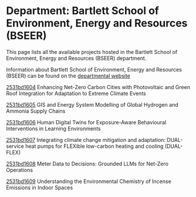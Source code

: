 # Department: **Bartlett School of Environment, Energy and Resources (BSEER)**

This page lists all the available projects hosted in the Bartlett School of Environment, Energy and Resources (BSEER) department.

Information about Bartlett School of Environment, Energy and Resources (BSEER) can be found on the [departmental website](https://www.ucl.ac.uk/bartlett/bartlett-school-environment-energy-and-resources)

[2531bd1604](../projects/2531bd1604.md) Enhancing Net-Zero Carbon Cities with Photovoltaic and Green Roof Integration for Adaptation to Extreme Climate Events

[2531bd1605](../projects/2531bd1605.md) GIS and Energy System Modelling of Global Hydrogen and Ammonia Supply Chains

[2531bd1606](../projects/2531bd1606.md) Human Digital Twins for Exposure-Aware Behavioural Interventions in Learning Environments

[2531bd1607](../projects/2531bd1607.md) Integrating climate change mitigation and adaptation: DUAL-service heat pumps for FLEXible low-carbon heating and cooling (DUAL-FLEX)

[2531bd1608](../projects/2531bd1608.md) Meter Data to Decisions: Grounded LLMs for Net-Zero Operations

[2531bd1609](../projects/2531bd1609.md) Understanding the Environmental Chemistry of Incense Emissions in Indoor Spaces


